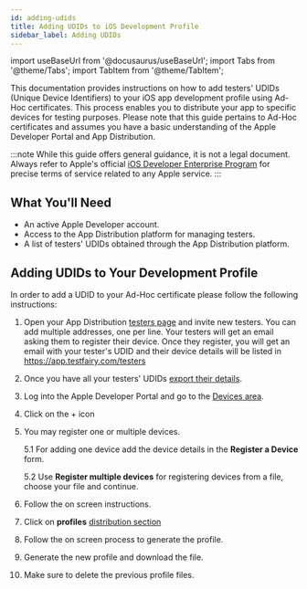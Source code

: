 ```yaml
---
id: adding-udids
title: Adding UDIDs to iOS Development Profile
sidebar_label: Adding UDIDs
---
```


import useBaseUrl from '@docusaurus/useBaseUrl';
import Tabs from '@theme/Tabs';
import TabItem from '@theme/TabItem';

This documentation provides instructions on how to add testers' UDIDs (Unique Device Identifiers) to your iOS app development profile using Ad-Hoc certificates. This process enables you to distribute your app to specific devices for testing purposes. Please note that this guide pertains to Ad-Hoc certificates and assumes you have a basic understanding of the Apple Developer Portal and App Distribution.

:::note
While this guide offers general guidance, it is not a legal document. Always refer to Apple's official [iOS Developer Enterprise Program](https://developer.apple.com/programs/ios/enterprise/) for precise terms of service related to any Apple service.
:::

## What You'll Need

- An active Apple Developer account.
- Access to the App Distribution platform for managing testers.
- A list of testers' UDIDs obtained through the App Distribution platform.

## Adding UDIDs to Your Development Profile

In order to add a UDID to your Ad-Hoc certificate please follow the following instructions:

1. Open your App Distribution [testers page](https://app.testfairy.com/testers) and invite new testers. You can add multiple addresses, one per line.
   Your testers will get an email asking them to register their device. Once they register, you will get an email with your tester's UDID and their device details will be listed in https://app.testfairy.com/testers

2. Once you have all your testers' UDIDs [export their details](https://app.testfairy.com/testers/export/).

3. Log into the Apple Developer Portal and go to the [Devices area](https://developer.apple.com/account/resources/devices/list).

4. Click on the + icon

5. You may register one or multiple devices.

   5.1 For adding one device add the device details in the **Register a Device** form.

   5.2 Use **Register multiple devices** for registering devices from a file, choose your file and continue.

6. Follow the on screen instructions.

7. Click on **profiles** [distribution section](https://developer.apple.com/account/resources/profiles/list)

8. Follow the on screen process to generate the profile.

9. Generate the new profile and download the file.

10. Make sure to delete the previous profile files.
